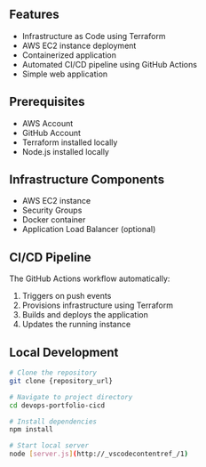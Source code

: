 
## Features

- Infrastructure as Code using Terraform
- AWS EC2 instance deployment
- Containerized application
- Automated CI/CD pipeline using GitHub Actions
- Simple web application

## Prerequisites

- AWS Account
- GitHub Account
- Terraform installed locally
- Node.js installed locally

## Infrastructure Components

- AWS EC2 instance
- Security Groups
- Docker container
- Application Load Balancer (optional)

## CI/CD Pipeline

The GitHub Actions workflow automatically:
1. Triggers on push events
2. Provisions infrastructure using Terraform
3. Builds and deploys the application
4. Updates the running instance

## Local Development

```bash
# Clone the repository
git clone {repository_url}

# Navigate to project directory
cd devops-portfolio-cicd

# Install dependencies
npm install

# Start local server
node [server.js](http://_vscodecontentref_/1)